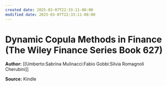 ```yaml
---
created date: 2025-03-07T22:33:11-08:00
modified date: 2025-03-07T22:33:11-08:00
---
```

# Dynamic Copula Methods in Finance (The Wiley Finance Series Book 627)

**Author:** [[Umberto:Sabrina Mulinacci:Fabio Gobbi:Silvia Romagnoli Cherubini]]

**Source:** Kindle

